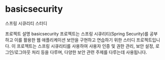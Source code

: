 # basicsecurity
스프링 시큐리티 스터디


프로젝트 설명
basicsecurity 프로젝트는 스프링 시큐리티(Spring Security)를 공부하고 이를 활용한 웹 애플리케이션 보안을 구현하고 연습하기 위한 스터디 프로젝트입니다. 
이 프로젝트는 스프링 시큐리티를 사용하여 사용자 인증 및 권한 관리, 보안 설정, 로그인/로그아웃 처리 등을 다루며, 다양한 보안 관련 주제를 다루는데 사용됩니다.

